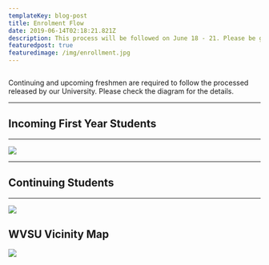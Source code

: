 ```yaml
---
templateKey: blog-post
title: Enrolment Flow
date: 2019-06-14T02:18:21.821Z
description: This process will be followed on June 18 - 21. Please be guided accordingly.
featuredpost: true
featuredimage: /img/enrollment.jpg
---
```

![]()

Continuing and upcoming freshmen are required to follow the processed released by our University. Please check the diagram for the details.

<hr />

## Incoming First Year Students

<hr />

![](/img/first-year-enroll.svg)

<hr />

## Continuing Students

<hr />

![](/img/old-stud-enroll.svg)

## WVSU Vicinity Map

![](/img/map-guide.jpg)
